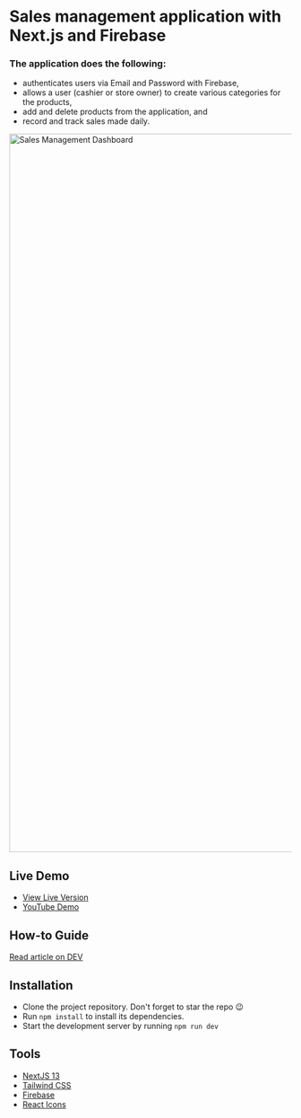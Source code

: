 # Sales management application with Next.js and Firebase

### The application does the following: 
- authenticates users via Email and Password with Firebase,
- allows a user (cashier or store owner) to create various categories for the products,
- add and delete products from the application, and
- record and track sales made daily.

<img width="1280" alt="Sales Management Dashboard" src="https://github.com/dha-stix/instock-app/assets/67129211/4f963dcd-f81d-4c88-8c9d-3ac05b132ffa">


## Live Demo
- [View Live Version](https://instock-two.vercel.app/)
- [YouTube Demo](https://www.youtube.com/watch?v=Vq1xlL1g9eY)

## How-to Guide
[Read article on DEV](https://dev.to/arshadayvid/how-i-built-a-sales-management-app-with-nextjs-13-typescript-and-firebase-16cb)

## Installation
- Clone the project repository. Don't forget to star the repo 😉
- Run `npm install` to install its dependencies.
- Start the development server by running `npm run dev`

## Tools
- [NextJS 13](https://nextjs.org/docs)
- [Tailwind CSS](https://tailwindcss.com/)
- [Firebase](https://firebase.google.com)
- [React Icons](https://react-icons.github.io/react-icons)
